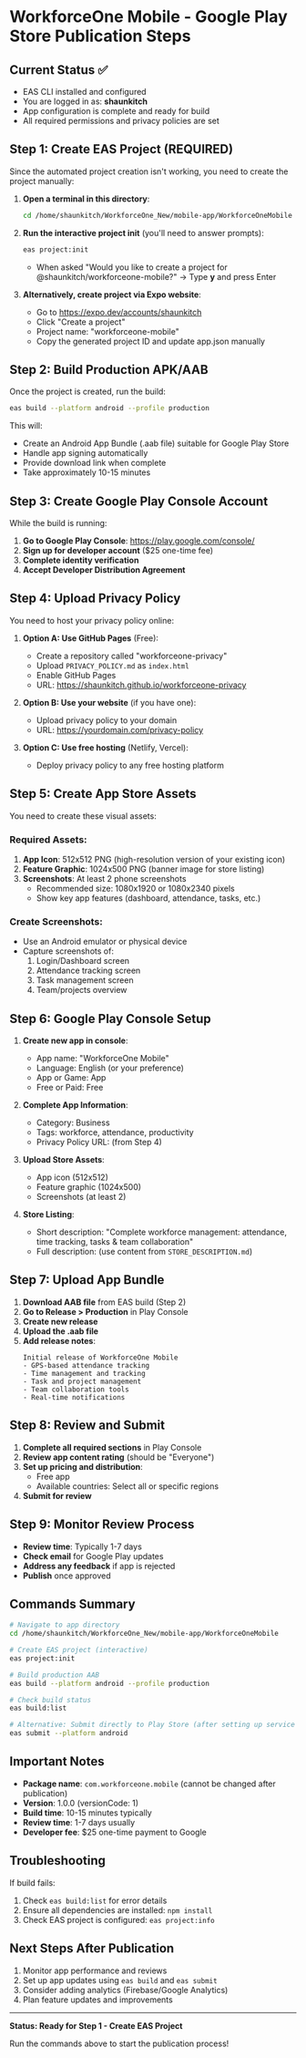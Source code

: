 # WorkforceOne Mobile - Google Play Store Publication Steps

## Current Status ✅
- EAS CLI installed and configured
- You are logged in as: **shaunkitch**
- App configuration is complete and ready for build
- All required permissions and privacy policies are set

## Step 1: Create EAS Project (REQUIRED)

Since the automated project creation isn't working, you need to create the project manually:

1. **Open a terminal in this directory**:
   ```bash
   cd /home/shaunkitch/WorkforceOne_New/mobile-app/WorkforceOneMobile
   ```

2. **Run the interactive project init** (you'll need to answer prompts):
   ```bash
   eas project:init
   ```
   - When asked "Would you like to create a project for @shaunkitch/workforceone-mobile?" → Type **y** and press Enter

3. **Alternatively, create project via Expo website**:
   - Go to https://expo.dev/accounts/shaunkitch
   - Click "Create a project"
   - Project name: "workforceone-mobile"
   - Copy the generated project ID and update app.json manually

## Step 2: Build Production APK/AAB

Once the project is created, run the build:

```bash
eas build --platform android --profile production
```

This will:
- Create an Android App Bundle (.aab file) suitable for Google Play Store
- Handle app signing automatically
- Provide download link when complete
- Take approximately 10-15 minutes

## Step 3: Create Google Play Console Account

While the build is running:

1. **Go to Google Play Console**: https://play.google.com/console/
2. **Sign up for developer account** ($25 one-time fee)
3. **Complete identity verification**
4. **Accept Developer Distribution Agreement**

## Step 4: Upload Privacy Policy

You need to host your privacy policy online:

1. **Option A: Use GitHub Pages** (Free):
   - Create a repository called "workforceone-privacy"
   - Upload `PRIVACY_POLICY.md` as `index.html`
   - Enable GitHub Pages
   - URL: https://shaunkitch.github.io/workforceone-privacy

2. **Option B: Use your website** (if you have one):
   - Upload privacy policy to your domain
   - URL: https://yourdomain.com/privacy-policy

3. **Option C: Use free hosting** (Netlify, Vercel):
   - Deploy privacy policy to any free hosting platform

## Step 5: Create App Store Assets

You need to create these visual assets:

### Required Assets:
1. **App Icon**: 512x512 PNG (high-resolution version of your existing icon)
2. **Feature Graphic**: 1024x500 PNG (banner image for store listing)
3. **Screenshots**: At least 2 phone screenshots
   - Recommended size: 1080x1920 or 1080x2340 pixels
   - Show key app features (dashboard, attendance, tasks, etc.)

### Create Screenshots:
- Use an Android emulator or physical device
- Capture screenshots of:
  1. Login/Dashboard screen
  2. Attendance tracking screen
  3. Task management screen
  4. Team/projects overview

## Step 6: Google Play Console Setup

1. **Create new app in console**:
   - App name: "WorkforceOne Mobile"
   - Language: English (or your preference)
   - App or Game: App
   - Free or Paid: Free

2. **Complete App Information**:
   - Category: Business
   - Tags: workforce, attendance, productivity
   - Privacy Policy URL: (from Step 4)

3. **Upload Store Assets**:
   - App icon (512x512)
   - Feature graphic (1024x500)
   - Screenshots (at least 2)

4. **Store Listing**:
   - Short description: "Complete workforce management: attendance, time tracking, tasks & team collaboration"
   - Full description: (use content from `STORE_DESCRIPTION.md`)

## Step 7: Upload App Bundle

1. **Download AAB file** from EAS build (Step 2)
2. **Go to Release > Production** in Play Console
3. **Create new release**
4. **Upload the .aab file**
5. **Add release notes**:
   ```
   Initial release of WorkforceOne Mobile
   - GPS-based attendance tracking
   - Time management and tracking
   - Task and project management  
   - Team collaboration tools
   - Real-time notifications
   ```

## Step 8: Review and Submit

1. **Complete all required sections** in Play Console
2. **Review app content rating** (should be "Everyone")
3. **Set up pricing and distribution**:
   - Free app
   - Available countries: Select all or specific regions
4. **Submit for review**

## Step 9: Monitor Review Process

- **Review time**: Typically 1-7 days
- **Check email** for Google Play updates
- **Address any feedback** if app is rejected
- **Publish** once approved

## Commands Summary

```bash
# Navigate to app directory
cd /home/shaunkitch/WorkforceOne_New/mobile-app/WorkforceOneMobile

# Create EAS project (interactive)
eas project:init

# Build production AAB
eas build --platform android --profile production

# Check build status
eas build:list

# Alternative: Submit directly to Play Store (after setting up service account)
eas submit --platform android
```

## Important Notes

- **Package name**: `com.workforceone.mobile` (cannot be changed after publication)
- **Version**: 1.0.0 (versionCode: 1)
- **Build time**: 10-15 minutes typically
- **Review time**: 1-7 days usually
- **Developer fee**: $25 one-time payment to Google

## Troubleshooting

If build fails:
1. Check `eas build:list` for error details
2. Ensure all dependencies are installed: `npm install`
3. Check EAS project is configured: `eas project:info`

## Next Steps After Publication

1. Monitor app performance and reviews
2. Set up app updates using `eas build` and `eas submit`  
3. Consider adding analytics (Firebase/Google Analytics)
4. Plan feature updates and improvements

---

**Status: Ready for Step 1 - Create EAS Project**

Run the commands above to start the publication process!